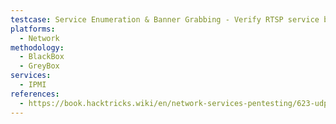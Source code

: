 ```yaml
---
testcase: Service Enumeration & Banner Grabbing - Verify RTSP service banner and supported methods using Netcat (nc -vn <IP> 554) or by sending a manual DESCRIBE request and observing the response
platforms: 
  - Network
methodology: 
  - BlackBox
  - GreyBox
services:
  - IPMI
references:
  - https://book.hacktricks.wiki/en/network-services-pentesting/623-udp-ipmi.html
---
```

